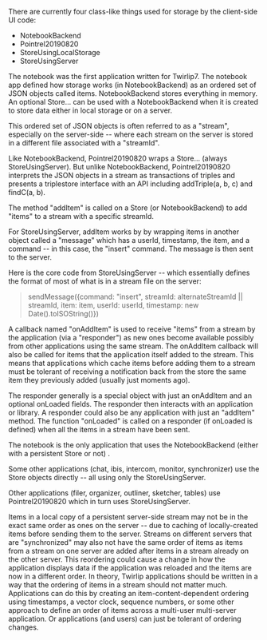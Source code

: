 There are currently four class-like things used for storage by the client-side UI code:

* NotebookBackend
* Pointrel20190820
* StoreUsingLocalStorage
* StoreUsingServer

The notebook was the first application written for Twirlip7. The notebook app defined how storage works (in NotebookBackend) as an ordered set of JSON objects called items. NotebookBackend stores everything in memory. An optional Store... can be used with a NotebookBackend when it is created to store data either in local storage or on a server. 

This ordered set of JSON objects is often referred to as a "stream", especially on the server-side -- where each stream on the server is stored in a different file associated with a "streamId". 

Like NotebookBackend, Pointrel20190820 wraps a Store... (always StoreUsingServer). But unlike NotebookBackend, Pointrel20190820 interprets the JSON objects in a stream as transactions of triples and presents a triplestore interface with an API including addTriple(a, b, c) and findC(a, b).

The method "addItem" is called on a Store (or NotebookBackend) to add "items" to a stream with a specific streamId.

For StoreUsingServer, addItem works by by wrapping items in another object called a "message" which has a userId, timestamp, the item, and a command -- in this case, the "insert" command. The message is then sent to the server. 

Here is the core code from StoreUsingServer -- which essentially defines the format of most of what is in a stream file on the server:
> sendMessage({command: "insert", streamId: alternateStreamId || streamId, item: item, userId: userId, timestamp: new Date().toISOString()})
    
A callback named "onAddItem" is used to receive "items" from a stream by the application (via a "responder") as new ones become available possibly from other applications using the same stream. The onAddItem callback will also be called for items that the application itself added to the stream. This means that applications which cache items before adding them to a stream must be tolerant of receiving a notification back from the store the same item they previously added (usually just moments ago).

The responder generally is a special object with just an onAddItem and an optional onLoaded fields. The responder then interacts with an application or library. A responder could also be any application with just an "addItem" method. The function "onLoaded" is called on a responder (if onLoaded is defined) when all the items in a stream have been sent.

The notebook is the only application that uses the NotebookBackend (either with a persistent Store or not) .

Some other applications (chat, ibis, intercom, monitor, synchronizer) use the Store objects directly -- all using only the StoreUsingServer. 

Other applications (filer, organizer, outliner, sketcher, tables) use Pointrel20190820 which in turn uses StoreUsingServer.

Items in a local copy of a persistent server-side stream may not be in the exact same order as ones on the server -- due to caching of locally-created items before sending them to the server. Streams on different servers that are "synchronized" may also not have the same order of items as items from a stream on one server are added after items in a stream already on the other server. This reordering could cause a change in how the application displays data if the application was reloaded and the items are now in a different order. In theory, Twirlip applications should be written in a way that the ordering of items in a stream should not matter much. Applications can do this by creating an item-content-dependent ordering using timestamps, a vector clock, sequence numbers, or some other approach to define an order of items across a multi-user multi-server application. Or applications (and users) can just be tolerant of ordering changes.
